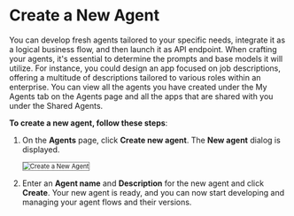 # Create a New Agent

You can develop fresh agents tailored to your specific needs, integrate it as a logical business flow, and then launch it as API endpoint. When crafting your agents, it's essential to determine the prompts and base models it will utilize. For instance, you could design an app focused on job descriptions, offering a multitude of descriptions tailored to various roles within an enterprise. You can view all the agents you have created under the My Agents tab on the Agents page and all the apps that are shared with you under the Shared Agents.

**To create a new agent, follow these steps**:

1.  On the **Agents** page, click **Create new agent**. The **New agent** dialog is displayed.

    <img src="../images/create-a-new-agent.png" alt="Create a New Agent" title="Create a New Agent" style="border: 1px solid gray; zoom:80%;">

1. Enter an **Agent name** and **Description** for the new agent and click **Create**. Your new agent is ready, and you can now start developing and managing your agent flows and their versions.